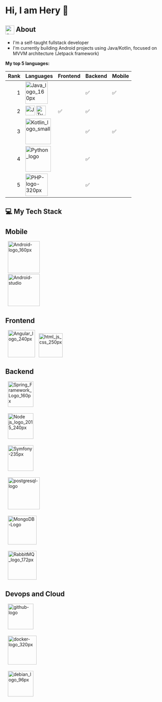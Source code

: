 # Hi, I am Hery 👋
## <img width="28" alt="about-icon" src="https://github.com/vocaltech/vocaltech/assets/97410039/bd87b49b-f782-4197-91f1-9e356dc15bbe" align="top"> About
<ul type="square">
<li>I'm a self-taught fullstack developer</li>
<li>I'm currently building Android projects using Java/Kotlin, focused on MVVM architecture (Jetpack framework)</li>
</ul>

**My top 5 languages:**

| Rank | Languages                 | Frontend                   | Backend                   | Mobile                    |
|-----:|---------------------------| ---------------------------|---------------------------|---------------------------|
|     1| <img width="70" alt="Java_logo_160px" src="https://github.com/vocaltech/vocaltech/assets/97410039/f0510dfc-b58d-4f02-8635-e9127fe175da">                   |  | :white_check_mark: | :white_check_mark:  |
|     2| <img width="30" alt="JavaScript-logo-240px.png" src="https://github.com/vocaltech/vocaltech/assets/97410039/d2832e76-083b-4f37-9d65-15c41b648c6e"> <img width="30" alt="Typescript_logo_2020_100px" src="https://github.com/vocaltech/vocaltech/assets/97410039/41916a1a-7689-418b-9c40-5c87e9095fe9">  | :white_check_mark:  | :white_check_mark:  |   |
|     3| <img width="80" alt="Kotlin_logo_small" src="https://github.com/vocaltech/vocaltech/assets/97410039/b271e7d3-a0a5-45c8-b8a2-0a3b6ab196ad">                 |  | :white_check_mark: | :white_check_mark:  |
|     4| <img width="80" alt="Python_logo" src="https://github.com/vocaltech/vocaltech/assets/97410039/f447b978-5f0e-44ac-ab54-0cbc014218e6">     |  | :white_check_mark: |  |
|     5| <img width="70" alt="PHP-logo-320px" src="https://github.com/vocaltech/vocaltech/assets/97410039/00a57fc9-3ffc-4e1b-9fba-b4d82f42f041">  |  | :white_check_mark: |  |

## 💻 My Tech Stack
<h2>Mobile</h2>
&nbsp;&nbsp;<img width="100" alt="Android-logo_160px" src="https://github.com/vocaltech/vocaltech/assets/97410039/04dd185a-0dc8-4c6e-9c89-e99343b5d310">
<br>
&nbsp;&nbsp;<img width="100" alt="Android-studio" src="https://github.com/vocaltech/vocaltech/assets/97410039/0809c913-0008-4510-ae9c-8ccb33a3c5ae">
<h2>Frontend</h2>
&nbsp;&nbsp;<img width="85" alt="Angular_logo_240px" src="https://github.com/vocaltech/vocaltech/assets/97410039/d0dbb17a-7da5-4328-a352-19fefd36ff61">
&nbsp;&nbsp;<img width="75" alt="html_js_css_250px" src="https://github.com/vocaltech/vocaltech/assets/97410039/7f5a5e89-3c05-4232-a47f-5e6d004494b3">
<h2>Backend</h2>
&nbsp;&nbsp;<img width="80" alt="Spring_Framework_Logo_160px" src="https://github.com/vocaltech/vocaltech/assets/97410039/e4d67c58-68a1-414d-9d5e-ba3d5f04b639">
<br><br>
&nbsp;&nbsp;<img width="80" alt="Node js_logo_2015_240px" src="https://github.com/vocaltech/vocaltech/assets/97410039/3ce0bf79-3c47-4dd3-a1e6-d9b1649b8afa">
<br><br>
&nbsp;&nbsp;<img width="80" alt="Symfony-235px" src="https://github.com/vocaltech/vocaltech/assets/97410039/387bce8c-8cf8-4502-b091-34b253de47ce">
<br><br>
&nbsp;&nbsp;<img width="100" alt="postgresql-logo" src="https://github.com/vocaltech/vocaltech/assets/97410039/54e8d1a5-8172-4fa3-9e3f-a7e704943bbc">
<br><br>
&nbsp;&nbsp;<img width="90" alt="MongoDB-Logo" src="https://github.com/vocaltech/vocaltech/assets/97410039/d71a1bb6-8a2f-4a7e-a7a8-04283a47a575">
<br><br>
&nbsp;&nbsp;<img width="90" alt="RabbitMQ_logo_172px" src="https://github.com/vocaltech/vocaltech/assets/97410039/aa099a58-9a5e-4af6-867f-425d9c2d7a9d">
<h2>Devops and Cloud</h2>
&nbsp;&nbsp;<img width="80" alt="github-logo" src="https://github.com/vocaltech/vocaltech/assets/97410039/527016c7-6383-49e3-bd6a-d0a51efe826d">
<br><br>
&nbsp;&nbsp;<img width="90" alt="docker-logo_320px" src="https://github.com/vocaltech/vocaltech/assets/97410039/c0cdf235-5df4-4bfb-88cb-3fa81dd34dc8">
<br><br>
&nbsp;&nbsp;<img width="80" alt="debian_logo_96px" src="https://github.com/vocaltech/vocaltech/assets/97410039/8424711b-e11b-4165-b308-0fdfdafa1864">

<!--
## 🌐 Stay in touch
**vocaltech/vocaltech** is a ✨ _special_ ✨ repository because its `README.md` (this file) appears on your GitHub profile.

Here are some ideas to get you started:

- 🔭 I’m currently working on ...
- 🌱 I’m currently learning ...
- 👯 I’m looking to collaborate on ...
- 🤔 I’m looking for help with ...
- 💬 Ask me about ...
- 📫 How to reach me: ...
- 😄 Pronouns: ...
- ⚡ Fun fact: ...
-->
